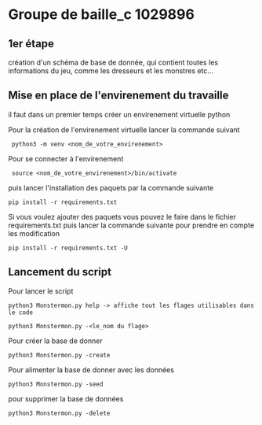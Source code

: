 # Groupe de baille_c 1029896

## 1er étape
création d'un schéma de base de donnée, qui contient toutes les informations du jeu, comme les dresseurs et les monstres etc...
## Mise en place de l'envirenement du travaille  
il faut dans un premier temps créer un envirenement virtuelle python 

Pour la création de l'envirenement virtuelle lancer la commande suivant 
```
 python3 -m venv <nom_de_votre_envirenement>
```

Pour se connecter à l'envirenement 
```
 source <nom_de_votre_envirenement>/bin/activate
 ```

puis lancer l'installation des paquets par la commande suivante

```
pip install -r requirements.txt
```

Si vous voulez ajouter des paquets vous pouvez le faire dans le fichier requirements.txt puis lancer la commande suivante pour prendre en compte les modification
```
pip install -r requirements.txt -U
```
## Lancement du script

Pour lancer le script 
```
python3 Monstermon.py help -> affiche tout les flages utilisables dans le code 

python3 Monstermon.py -<le_nom du flage>
```

Pour créer la base de donner 
```
python3 Monstermon.py -create
```

Pour alimenter la base de donner avec les données
```
python3 Monstermon.py -seed
```

pour supprimer la base de données
```
python3 Monstermon.py -delete
```